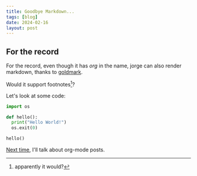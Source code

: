```yaml
---
title: Goodbye Markdown...
tags: [blog]
date: 2024-02-16
layout: post
---
```


## For the record

For the record, even though it has *org* in the name, jorge can also render markdown,
thanks to [goldmark](https://github.com/yuin/goldmark/).

Would it support footnotes[^1]?

Let's look at some code:

``` python
import os

def hello():
  print("Hello World!")
  os.exit(0)

hello()
```

[Next time](./hello-org), I'll talk about org-mode posts.

[^1]: apparently it would?
